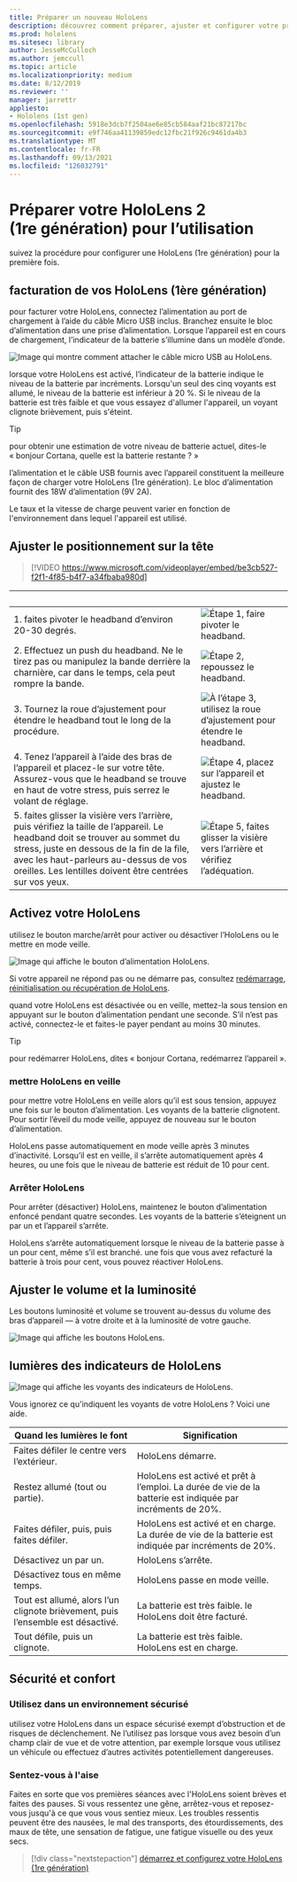 ```yaml
---
title: Préparer un nouveau HoloLens
description: découvrez comment préparer, ajuster et configurer votre premier appareil de réalité mixte HoloLens (1er génération) pour la première fois.
ms.prod: hololens
ms.sitesec: library
author: JesseMcCulloch
ms.author: jemccull
ms.topic: article
ms.localizationpriority: medium
ms.date: 8/12/2019
ms.reviewer: ''
manager: jarrettr
appliesto:
- Hololens (1st gen)
ms.openlocfilehash: 5918e3dcb7f2504ae6e85cb584aaf21bc87217bc
ms.sourcegitcommit: e9f746aa41139859edc12fbc21f926c9461da4b3
ms.translationtype: MT
ms.contentlocale: fr-FR
ms.lasthandoff: 09/13/2021
ms.locfileid: "126032791"
---
```

# <a name="get-your-hololens-1st-gen-ready-to-use"></a>Préparer votre HoloLens 2 (1re génération) pour l’utilisation

suivez la procédure pour configurer une HoloLens (1re génération) pour la première fois.

## <a name="charge-your-hololens-1st-gen"></a>facturation de vos HoloLens (1ère génération)

pour facturer votre HoloLens, connectez l’alimentation au port de chargement à l’aide du câble Micro USB inclus. Branchez ensuite le bloc d’alimentation dans une prise d’alimentation. Lorsque l’appareil est en cours de chargement, l’indicateur de la batterie s’illumine dans un modèle d’onde.

![Image qui montre comment attacher le câble micro USB au HoloLens.](./images/hololens-charging.png)

lorsque votre HoloLens est activé, l’indicateur de la batterie indique le niveau de la batterie par incréments. Lorsqu'un seul des cinq voyants est allumé, le niveau de la batterie est inférieur à 20 %. Si le niveau de la batterie est très faible et que vous essayez d'allumer l'appareil, un voyant clignote brièvement, puis s'éteint.

> [!TIP]
> pour obtenir une estimation de votre niveau de batterie actuel, dites-le « bonjour Cortana, quelle est la batterie restante ? »

l’alimentation et le câble USB fournis avec l’appareil constituent la meilleure façon de charger votre HoloLens (1re génération).  Le bloc d’alimentation fournit des 18W d’alimentation (9V 2A).

Le taux et la vitesse de charge peuvent varier en fonction de l'environnement dans lequel l'appareil est utilisé.

## <a name="adjust-fit"></a>Ajuster le positionnement sur la tête

> [!VIDEO https://www.microsoft.com/videoplayer/embed/be3cb527-f2f1-4f85-b4f7-a34fbaba980d]

| &nbsp; | &nbsp; |
|:--- |:--- |
|1. faites pivoter le headband d’environ 20-30 degrés.|![Étape 1, faire pivoter le headband.](./images/FitGuideStep1.png)|
|2. Effectuez un push du headband. Ne le tirez pas ou manipulez la bande derrière la charnière, car dans le temps, cela peut rompre la bande.|![Étape 2, repoussez le headband.](./images/FitGuideStep2.png)|
|3. Tournez la roue d’ajustement pour étendre le headband tout le long de la procédure. |![À l’étape 3, utilisez la roue d’ajustement pour étendre le headband.](./images/FitGuideStep3.png)|
|4. Tenez l’appareil à l’aide des bras de l’appareil et placez-le sur votre tête. Assurez-vous que le headband se trouve en haut de votre stress, puis serrez le volant de réglage.|![Étape 4, placez sur l’appareil et ajustez le headband.](./images/FitGuideStep4.png)|
|5. faites glisser la visière vers l’arrière, puis vérifiez la taille de l’appareil. Le headband doit se trouver au sommet du stress, juste en dessous de la fin de la file, avec les haut-parleurs au-dessus de vos oreilles. Les lentilles doivent être centrées sur vos yeux.|![Étape 5, faites glisser la visière vers l’arrière et vérifiez l’adéquation.](./images/FitGuideSetep5.png)|

## <a name="turn-on-your-hololens"></a>Activez votre HoloLens

utilisez le bouton marche/arrêt pour activer ou désactiver l’HoloLens ou le mettre en mode veille.

![Image qui affiche le bouton d’alimentation HoloLens.](./images/hololens-power.png)

Si votre appareil ne répond pas ou ne démarre pas, consultez [redémarrage, réinitialisation ou récupération de HoloLens](hololens-restart-recover.md).

quand votre HoloLens est désactivée ou en veille, mettez-la sous tension en appuyant sur le bouton d’alimentation pendant une seconde. S’il n’est pas activé, connectez-le et faites-le payer pendant au moins 30 minutes.

> [!TIP]
> pour redémarrer HoloLens, dites « bonjour Cortana, redémarrez l’appareil ».

### <a name="put-hololens-in-standby"></a>mettre HoloLens en veille

pour mettre votre HoloLens en veille alors qu’il est sous tension, appuyez une fois sur le bouton d’alimentation. Les voyants de la batterie clignotent. Pour sortir l’éveil du mode veille, appuyez de nouveau sur le bouton d’alimentation.

HoloLens passe automatiquement en mode veille après 3 minutes d’inactivité. Lorsqu’il est en veille, il s’arrête automatiquement après 4 heures, ou une fois que le niveau de batterie est réduit de 10 pour cent.

### <a name="shut-down-hololens"></a>Arrêter HoloLens

Pour arrêter (désactiver) HoloLens, maintenez le bouton d’alimentation enfoncé pendant quatre secondes. Les voyants de la batterie s’éteignent un par un et l’appareil s’arrête.

HoloLens s’arrête automatiquement lorsque le niveau de la batterie passe à un pour cent, même s’il est branché. une fois que vous avez refacturé la batterie à trois pour cent, vous pouvez réactiver HoloLens.

## <a name="adjust-volume-and-brightness"></a>Ajuster le volume et la luminosité

Les boutons luminosité et volume se trouvent au-dessus du volume des bras d’appareil &mdash; à votre droite et à la luminosité de votre gauche.

![Image qui affiche les boutons HoloLens.](./images/hololens-buttons.jpg)

## <a name="hololens-indicator-lights"></a>lumières des indicateurs de HoloLens

![Image qui affiche les voyants des indicateurs de HoloLens.](./images/hololens-lights.png)

Vous ignorez ce qu'indiquent les voyants de votre HoloLens ? Voici une aide.

|Quand les lumières le font |Signification |
|---|---|
|Faites défiler le centre vers l’extérieur. |HoloLens démarre. |
|Restez allumé (tout ou partie). |HoloLens est activé et prêt à l’emploi. La durée de vie de la batterie est indiquée par incréments de 20%. |
|Faites défiler, puis, puis faites défiler. |HoloLens est activé et en charge. La durée de vie de la batterie est indiquée par incréments de 20%. |
|Désactivez un par un. |HoloLens s’arrête. |
|Désactivez tous en même temps. |HoloLens passe en mode veille. |
|Tout est allumé, alors l’un clignote brièvement, puis l’ensemble est désactivé. |La batterie est très faible. le HoloLens doit être facturé. |
|Tout défile, puis un clignote. |La batterie est très faible. HoloLens est en charge. |

## <a name="safety-and-comfort"></a>Sécurité et confort

### <a name="use-in-safe-surroundings"></a>Utilisez dans un environnement sécurisé

utilisez votre HoloLens dans un espace sécurisé exempt d’obstruction et de risques de déclenchement. Ne l’utilisez pas lorsque vous avez besoin d’un champ clair de vue et de votre attention, par exemple lorsque vous utilisez un véhicule ou effectuez d’autres activités potentiellement dangereuses.

### <a name="stay-comfortable"></a>Sentez-vous à l'aise

Faites en sorte que vos premières séances avec l'HoloLens soient brèves et faites des pauses. Si vous ressentez une gêne, arrêtez-vous et reposez-vous jusqu'à ce que vous vous sentiez mieux. Les troubles ressentis peuvent être des nausées, le mal des transports, des étourdissements, des maux de tête, une sensation de fatigue, une fatigue visuelle ou des yeux secs.

> [!div class="nextstepaction"]
> [démarrez et configurez votre HoloLens (1re génération)](hololens1-start.md)
